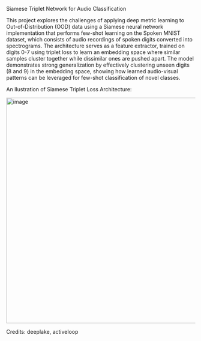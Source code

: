 Siamese Triplet Network for Audio Classification

This project explores the challenges of applying deep metric learning to Out-of-Distribution (OOD) data using a Siamese neural network implementation that performs few-shot learning on the Spoken MNIST dataset, which consists of audio recordings of spoken digits converted into spectrograms. The architecture serves as a feature extractor, trained on digits 0-7 using triplet loss to learn an embedding space where similar samples cluster together while dissimilar ones are pushed apart. The model demonstrates strong generalization by effectively clustering unseen digits (8 and 9) in the embedding space, showing how learned audio-visual patterns can be leveraged for few-shot classification of novel classes.

An Ilustration of Siamese Triplet Loss Architecture:


<img width="601" alt="image" src="https://github.com/user-attachments/assets/41712434-3efa-4f4e-9829-f4858f405c5a">




Credits: deeplake, activeloop
